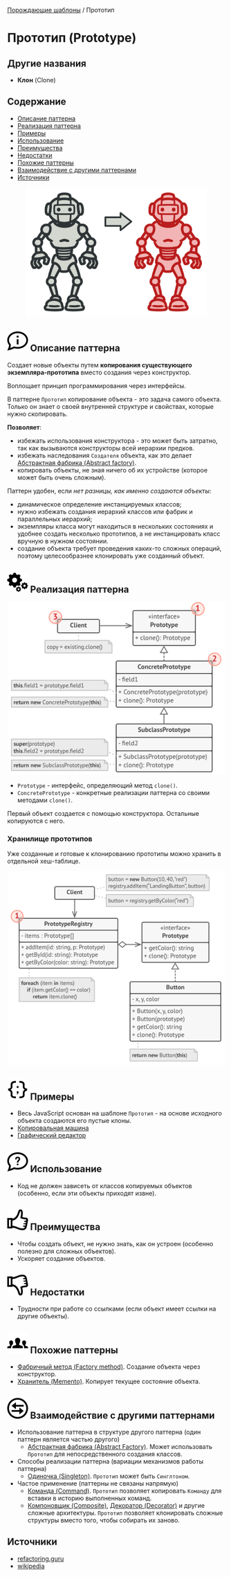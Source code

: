 [Порождающие шаблоны](../#readme) / Прототип

# Прототип (Prototype)

## Другие названия

* **Клон** (Clone)



## Содержание

* [Описание паттерна](#-описание-паттерна)
* [Реализация паттерна](#-реализация-паттерна)
* [Примеры](#-примеры)
* [Использование](#-использование)
* [Преимущества](#-преимущества)
* [Недостатки](#-недостатки)
* [Похожие паттерны](#-похожие-паттерны)
* [Взаимодействие с другими паттернами](#-взаимодействие-с-другими-паттернами)
* [Источники](#источники)

<p style="text-align: center">
  <img src="./scheme/img.png" />
</p>

## ![](../../ui/info.svg) Описание паттерна

Создает новые объекты путем **копирования существующего экземпляра-прототипа** вместо создания через конструктор.

Воплощает принцип программирования через интерфейсы.

В паттерне `Прототип` копирование объекта - это задача самого объекта. Только он знает о своей внутренней структуре и свойствах, которые нужно скопировать.


**Позволяет**:

* избежать использования конструктора - это может быть затратно, так как вызываются конструкторы всей иерархии предков.
* избежать наследования `Создателя` объекта, как это делает [Абстрактная фабрика (Abstract factory)](../abstractFactory#readme).
* копировать объекты, не зная ничего об их устройстве (которое может быть очень сложным).


Паттерн удобен, если *нет разницы, как именно создаются объекты*:

* динамическое определение инстанцируемых классов;
* нужно избежать создания иерархий классов или фабрик и параллельных иерархий;
* экземпляры класса могут находиться в нескольких состояниях и удобнее создать несколько прототипов, а не инстанцировать класс вручную в нужном состоянии.
* создание объекта требует проведения каких-то сложных операций, поэтому целесообразнее клонировать уже созданный объект.



## ![](../../ui/gear.svg) Реализация паттерна

![Схема паттерна Прототип](./scheme/scheme.png)

* `Prototype` - интерфейс, определяющий метод `clone()`.
* `ConcretePrototype` - конкретные реализации паттерна со своими методами `clone()`.

Первый объект создается с помощью конструктора. Остальные копируются с него.


### Хранилище прототипов

Уже созданные и готовые к клонированию прототипы можно хранить в отдельной хеш-таблице.

![Схема паттерна Прототип](./scheme/registry.png)



## ![](../../ui/code.svg) Примеры

* Весь JavaScript основан на шаблоне `Прототип` - на основе исходного объекта создаются его пустые клоны.
* [Копировальная машина](./copy#readme)
* [Графический редактор](./editor#readme)

## ![](../../ui/question.svg) Использование

* Код не должен зависеть от классов копируемых объектов (особенно, если эти объекты приходят извне).

## ![](../../ui/good.svg) Преимущества

* Чтобы создать объект, не нужно знать, как он устроен (особенно полезно для сложных объектов).
* Ускоряет создание объектов.

## ![](../../ui/bad.svg) Недостатки

* Трудности при работе со ссылками (если объект имеет ссылки на другие объекты).

## ![](../../ui/twins.svg) Похожие паттерны

* [Фабричный метод (Factory method)](../factoryMethod#readme). Создание объекта через конструктор.
* [Хранитель (Memento)](../../behavioral/memento#readme). Копирует текущее состояние объекта.

## ![](../../ui/interaction.svg) Взаимодействие с другими паттернами

* Использование паттерна в структуре другого паттерна (один паттерн является частью другого)
  * [Абстрактная фабрика (Abstract Factory)](../abstractFactory#readme). Может использовать `Прототип` для непосредственного создания классов.
* Способы реализации паттерна (вариации механизмов работы паттерна)
  * [Одиночка (Singleton)](../singleton#readme). `Прототип` может быть `Синглтоном`.
* Частое применение (паттерны не связаны напрямую)
  * [Команда (Command)](../../behavioral/command#readme). `Прототип` позволяет копировать `Команду` для вставки в историю выполненных команд.
  * [Компоновщик (Composite)](../../structural/composite#readme), [Декоратор (Decorator)](../../structural/decorator#readme) и другие сложные архитектуры. `Прототип` позволяет клонировать сложные структуры вместо того, чтобы собирать их заново.

## Источники

* [refactoring.guru](https://refactoring.guru/ru/design-patterns/prototype)
* [wikipedia](https://ru.wikipedia.org/wiki/%D0%9F%D1%80%D0%BE%D1%82%D0%BE%D1%82%D0%B8%D0%BF_(%D1%88%D0%B0%D0%B1%D0%BB%D0%BE%D0%BD_%D0%BF%D1%80%D0%BE%D0%B5%D0%BA%D1%82%D0%B8%D1%80%D0%BE%D0%B2%D0%B0%D0%BD%D0%B8%D1%8F))
